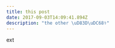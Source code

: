 ```yaml
---
title: this post
date: 2017-09-03T14:09:41.894Z
description: "the other \uD83D\uDC68‍⚕️"
---
```

ext

